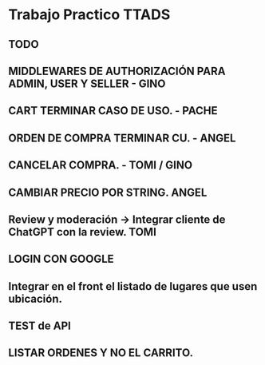 # Trabajo Practico TTADS
## TODO
## MIDDLEWARES DE AUTHORIZACIÓN  PARA ADMIN, USER Y SELLER - GINO
## CART TERMINAR CASO DE USO. - PACHE
## ORDEN DE COMPRA TERMINAR CU. - ANGEL
## CANCELAR COMPRA. - TOMI / GINO
## CAMBIAR PRECIO POR STRING. ANGEL

## Review y moderación -> Integrar cliente de ChatGPT con la review. TOMI
## LOGIN CON GOOGLE
## Integrar en el front el listado de lugares que usen ubicación. 

## TEST de API
## LISTAR ORDENES Y NO EL CARRITO. 
